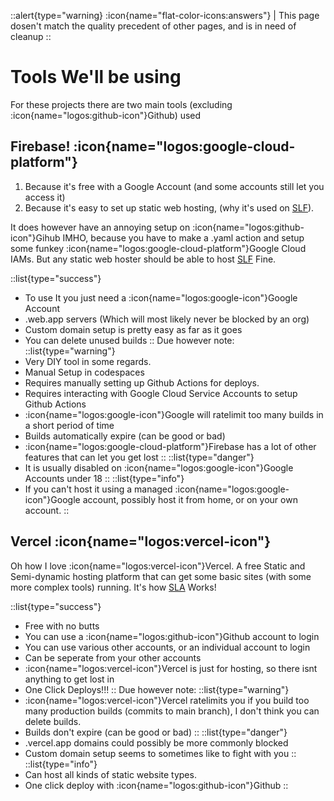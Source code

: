 ::alert{type="warning}
:icon{name="flat-color-icons:answers"} | This page dosen't match the quality precedent of other pages, and is in need of cleanup
::
# Tools We'll be using
For these projects there are two main tools (excluding :icon{name="logos:github-icon"}Github) used
## Firebase! :icon{name="logos:google-cloud-platform"}
1. Because it's free with a Google Account (and some accounts still let you access it)
2. Because it's easy to set up static web hosting, (why it's used on [SLF](https://github.com/dswan36/SillyLittleFiles)).

It does however have an annoying setup on :icon{name="logos:github-icon"}Gihub IMHO, because you have to make a .yaml action and setup some funkey :icon{name="logos:google-cloud-platform"}Google Cloud IAMs. 
But any static web hoster should be able to host [SLF](https://github.com/dswan36/SillyLittleFiles) Fine.

::list{type="success"}
- To use It you just need a :icon{name="logos:google-icon"}Google Account
- .web.app servers (Which will most likely never be blocked by an org)
- Custom domain setup is pretty easy as far as it goes
- You can delete unused builds
::
Due however note:
::list{type="warning"}
- Very DIY tool in some regards.
- Manual Setup in codespaces
- Requires manually setting up Github Actions for deploys.
- Requires interacting with Google Cloud Service Accounts to setup Github Actions
- :icon{name="logos:google-icon"}Google will ratelimit too many builds in a short period of time
- Builds automatically expire (can be good or bad)
- :icon{name="logos:google-cloud-platform"}Firebase has a lot of other features that can let you get lost
::
::list{type="danger"}
- It is usually disabled on :icon{name="logos:google-icon"}Google Accounts under 18
::
::list{type="info"}
- If you can't host it using a managed :icon{name="logos:google-icon"}Google account, possibly host it from home, or on your own account.
::

## Vercel :icon{name="logos:vercel-icon"}

Oh how I love :icon{name="logos:vercel-icon"}Vercel.
A free Static and Semi-dynamic hosting platform that can get some basic sites (with some more complex tools) running. 
It's how [SLA](https://github.com/dswan36/acprox) Works!

::list{type="success"}
- Free with no butts
- You can use a :icon{name="logos:github-icon"}Github account to login
- You can use various other accounts, or an individual account to login
- Can be seperate from your other accounts
- :icon{name="logos:vercel-icon"}Vercel is just for hosting, so there isnt anything to get lost in
- One Click Deploys!!!
::
Due however note:
::list{type="warning"}
- :icon{name="logos:vercel-icon"}Vercel ratelimits you if you build too many production builds (commits to main branch), I don't think you can delete builds.
- Builds don't expire (can be good or bad)
::
::list{type="danger"}
- .vercel.app domains could possibly be more commonly blocked
- Custom domain setup seems to sometimes like to fight with you
::
::list{type="info"}
- Can host all kinds of static website types.
- One click deploy with :icon{name="logos:github-icon"}Github
::
